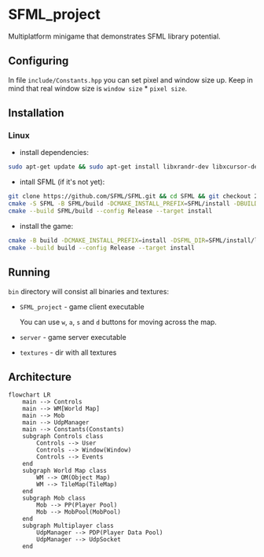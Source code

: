 # SFML_project

Multiplatform minigame that demonstrates SFML library potential.

## Configuring

In file `include/Constants.hpp` you can set pixel and window size up. Keep in mind that real window size is `window size` * `pixel size`.

## Installation

### Linux

- install dependencies:

```bash
sudo apt-get update && sudo apt-get install libxrandr-dev libxcursor-dev libudev-dev libopenal-dev libflac-dev libvorbis-dev libgl1-mesa-dev libegl1-mesa-dev libdrm-dev libgbm-dev
```

- intall SFML (if it's not yet):

```bash
git clone https://github.com/SFML/SFML.git && cd SFML && git checkout 2.6.x && cd ..
cmake -S SFML -B SFML/build -DCMAKE_INSTALL_PREFIX=SFML/install -DBUILD_SHARED_LIBS=FALSE
cmake --build SFML/build --config Release --target install
```

- install the game:

```bash
cmake -B build -DCMAKE_INSTALL_PREFIX=install -DSFML_DIR=SFML/install/lib/cmake/SFML -DBUILD_SHARED_LIBS=FALSE
cmake --build build --config Release --target install
```

## Running

`bin` directory will consist all binaries and textures:

- `SFML_project` - game client executable

    You can use `w`, `a`, `s` and `d` buttons for moving across the map.

- `server` - game server executable
- `textures` - dir with all textures

## Architecture

```mermaid
flowchart LR
    main --> Controls
    main --> WM[World Map]
    main --> Mob
    main --> UdpManager
    main --> Constants(Constants)
    subgraph Controls class
        Controls --> User
        Controls --> Window(Window)
        Controls --> Events
    end
    subgraph World Map class
        WM --> OM(Object Map)
        WM --> TileMap(TileMap)
    end
    subgraph Mob class
        Mob --> PP(Player Pool)
        Mob --> MobPool(MobPool)
    end
    subgraph Multiplayer class
        UdpManager --> PDP(Player Data Pool)
        UdpManager --> UdpSocket
    end
```
